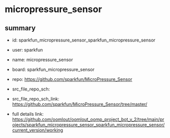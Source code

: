 # micropressure_sensor
 
## summary 
* id: sparkfun_micropressure_sensor_sparkfun_micropressure_sensor
* user: sparkfun
* name: micropressure_sensor
* board: sparkfun_micropressure_sensor
* repo: https://github.com/sparkfun/MicroPressure_Sensor



* src_file_repo_sch: 
* src_file_repo_sch_link: https://github.com/sparkfun/MicroPressure_Sensor/tree/master/
* full details link: https://github.com/oomlout/oomlout_oomp_project_bot_v_2/tree/main/projects/sparkfun_micropressure_sensor_sparkfun_micropressure_sensor/current_version/working  







